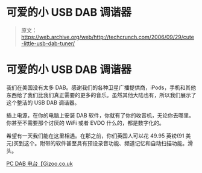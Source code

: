 # 可爱的小 USB DAB 调谐器

> 原文：<https://web.archive.org/web/http://techcrunch.com/2006/09/29/cute-little-usb-dab-tuner/>

# 可爱的小 USB DAB 调谐器

我们在美国没有太多 DAB。感谢我们的各种卫星广播提供商，iPods，手机和其他东西给了我们比我们真正需要的更多的音乐。虽然其他大陆也有，所以我们展示了这个整洁的 USB DAB 调谐器。

插上电源，在你的电脑上安装 DAB 软件，你就有了你的收音机，无论你去哪里。你甚至不需要那个讨厌的 WiFi 或者 EVDO 什么的，都是数字化的。

希望有一天我们能在这里相遇。在那之前，你们英国人可以花 49.95 英镑(91 美元)买到这个。附带的软件甚至具有预设录音功能、频道记忆和自动扫描功能。滑头。

[PC DAB 电台【Gizoo.co.uk ](https://web.archive.org/web/20130627212151/http://www.gizoo.co.uk/Products/PCGaming/PCGadgets/USBDABRadioDongle.htm)